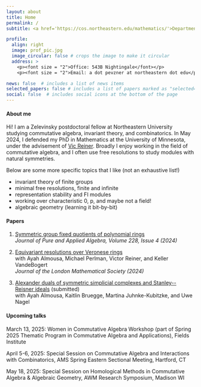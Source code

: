 ```yaml
---
layout: about
title: Home
permalink: /
subtitle: <a href='https://cos.northeastern.edu/mathematics/'>Department of Mathematics,</a> Northeastern University

profile:
  align: right
  image: prof_pic.jpg
  image_circular: false # crops the image to make it circular
  address: >
    <p><font size = "2">Office: 543B Nightingale</font></p>
    <p><font size = "2">Email: a dot pevzner at northeastern dot edu</p>

news: false  # includes a list of news items
selected_papers: false # includes a list of papers marked as "selected={true}"
social: false  # includes social icons at the bottom of the page
---
```


#### About me

Hi! I am a Zelevinsky postdoctoral fellow at Northeastern University studying commutative algebra, invariant theory, and combinatorics. In May 2024, I defended my PhD in Mathematics at the University of Minnesota, under the advisement of [Vic Reiner](https://www-users.cse.umn.edu/~reiner/). Broadly I enjoy working in the field of commutative algebra, and I often use free resolutions to study modules with natural symmetries.

Below are some more specific topics that I like (not an exhaustive list!)
  * invariant theory of finite groups
  * minimal free resolutions, finite and infinite
  * representation stability and FI modules
  * working over characteristic 0, p, and maybe not a field!
  * algebraic geometry (learning it bit-by-bit)

#### Papers

1. [Symmetric group fixed quotients of polynomial rings](https://arxiv.org/abs/2301.13377) <br>
*Journal of Pure and Applied Algebra, Volume 228, Issue 4 (2024)*

2. [Equivariant resolutions over Veronese rings](https://arxiv.org/abs/2210.16342)    
with Ayah Almousa, Michael Perlman, Victor Reiner, and Keller VandeBogert <br>
*Journal of the London Mathematical Society (2024)*

3. [Alexander duals of symmetric simplicial complexes and Stanley--Reisner ideals](https://arxiv.org/abs/2209.14132) (submitted)   
with Ayah Almousa, Kaitlin Bruegge, Martina Juhnke-Kubitzke, and Uwe Nagel

#### Upcoming talks

March 13, 2025: Women in Commutative Algebra Workshop (part of Spring 2025 Thematic Program in Commutative Algebra and Applications), Fields Institute

April 5-6, 2025: Special Session on Commutative Algebra and Interactions with Combinatorics, AMS Spring Eastern Sectional Meeting, Hartford, CT

May 18, 2025: Special Session on Homological Methods in Commutative Algebra & Algebraic Geometry, AWM Research Symposium, Madison WI
